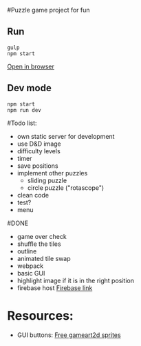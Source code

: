 #Puzzle game project for fun


## Run
    gulp
    npm start

[Open in browser](http://127.0.0.1/index.html)

## Dev mode

    npm start
    npm run dev

#Todo list:
- own static server for development
- use D&D image
- difficulty levels
- timer
- save positions
- implement other puzzles
    * sliding puzzle
    * circle puzzle ("rotascope")
- clean code
- test?
- menu

#DONE
- game over check
- shuffle the tiles
- outline
- animated tile swap
- webpack
- basic GUI
- highlight image if it is in the right position
- firebase host [Firebase link](https://maxinteger-fun-puzzle.firebaseapp.com/)


# Resources:
- GUI buttons: [Free gameart2d sprites](http://www.gameart2d.com/freebies.html)
